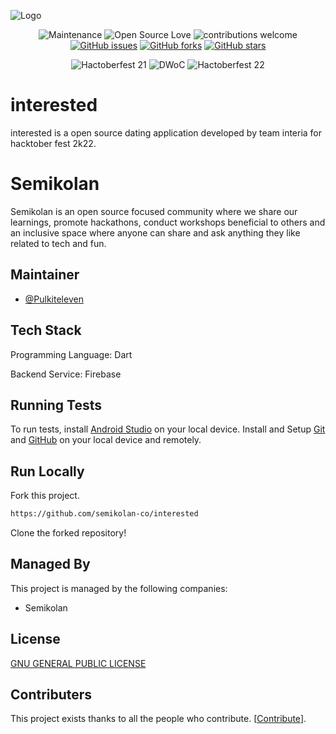 
![Logo](https://i.postimg.cc/zX5Mrzx2/logo.png)

<div align="center">

![Maintenance](https://img.shields.io/badge/Maintained%3F-yes-orange?style=flat-square&labelColor=0a192f&color=e6f1ff)
![Open Source Love](https://img.shields.io/badge/Open%20Source-%E2%9D%A4-red?style=flat-square&labelColor=0a192f&color=e6f1ff)
![contributions welcome](https://img.shields.io/badge/contributions-welcome-brightgreen?style=flat-square&labelColor=0a192f&color=e6f1ff)
[![GitHub issues](https://img.shields.io/github/issues/semikolan-co/Guardian?style=social&labelColor=0a192f&color=a8b2d1)](https://github.com/semikolan-co/interested/issues)
[![GitHub forks](https://img.shields.io/github/forks/semikolan-co/Guardian?style=social&labelColor=0a192f&color=a8b2d1)](https://github.com/semikolan-co/interested/network)
[![GitHub stars](https://img.shields.io/github/stars/semikolan-co/Guardian?style=social&labelColor=0a192f&color=a8b2d1)](https://github.com/semikolan-co/interested/stargazers)
  
![Hactoberfest 21](https://img.shields.io/badge/Hactoberfest-%E2%9D%A4-red?style=for-the-badge&labelColor=0a192f&color=64ffda)
![DWoC](https://img.shields.io/badge/DWoC-%E2%9D%A4-red?style=for-the-badge&labelColor=0a192f&color=64ffda)
![Hactoberfest 22](https://img.shields.io/badge/Hactoberfest-%E2%9D%A4-red?style=for-the-badge&labelColor=0a192f&color=64ffda)
</div>


# interested 

interested is a open source dating application developed by team interia for hacktober fest 2k22. 


# Semikolan
Semikolan is an open source focused community where we share our 
learnings, promote hackathons, conduct workshops beneficial to 
others and an inclusive space where anyone can share and ask 
anything they like related to tech and fun.



## Maintainer

- [@Pulkiteleven](https://github.com/Pulkiteleven)

## Tech Stack

Programming Language: Dart

Backend Service: Firebase

## Running Tests

To run tests, install [Android Studio](https://developer.android.com/studio) on your local device.
Install and Setup [Git](https://git-scm.com/download/win) and [GitHub](https://github.com/) on your local device and remotely.

## Run Locally

Fork this project.

```bash
https://github.com/semikolan-co/interested
```

Clone the forked repository!


## Managed By

This project is managed by the following companies:

- Semikolan
  
## License

[GNU GENERAL PUBLIC LICENSE](https://github.com/semikolan-co/interested/blob/master/LICENSE)


## Contributers

This project exists thanks to all the people who contribute. [[Contribute](CONTRIBUTING.md)].

